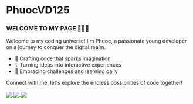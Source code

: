 # PhuocVD125
### WELCOME TO MY PAGE 👋👋👋

Welcome to my coding universe! I'm Phuoc, a passionate young developer on a journey to conquer the digital realm.

- 🚀 Crafting code that sparks imagination
- 💡 Turning ideas into interactive experiences
- 🌟 Embracing challenges and learning daily

Connect with me, let's explore the endless possibilities of code together!

<a href="https://github.com/PhuocVD125/Club_Web_SpringMVC">
  <!-- Change the `github-readme-stats.anuraghazra1.vercel.app` to `github-readme-stats.vercel.app`  -->
  <img align="center" src="https://github-readme-stats.anuraghazra1.vercel.app/api/pin/?username=PhuocVD125&repo=Club_Web_SpringMVC&theme=radical" />
</a>    
<a href="https://github.com/PhuocVD125/SpringBoot_Restful_Demo">
  <!-- Change the `github-readme-stats.anuraghazra1.vercel.app` to `github-readme-stats.vercel.app`  -->
  <img align="center" src="https://github-readme-stats.anuraghazra1.vercel.app/api/pin/?username=PhuocVD125&repo=SpringBoot_Restful_Demo&theme=gruvbox" />
</a>  
<a href="https://github.com/PhuocVD125/Product_Management_SpringMVC">
  <!-- Change the `github-readme-stats.anuraghazra1.vercel.app` to `github-readme-stats.vercel.app`  -->
  <img align="center" src="https://github-readme-stats.anuraghazra1.vercel.app/api/pin/?username=PhuocVD125&repo=Product_Management_SpringMVC&theme=dracula" />
</a>  
